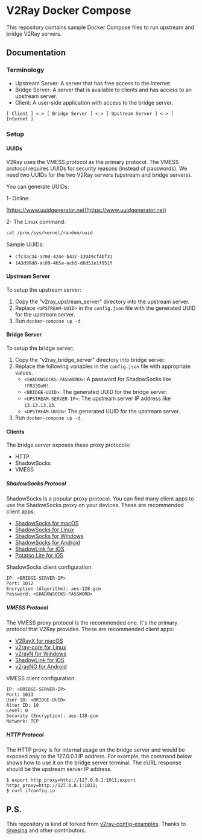 # V2Ray Docker Compose

This repository contains sample Docker Compose files to run upstream and bridge V2Ray servers.

## Documentation

### Terminology

* Upstream Server: A server that has free access to the Internet.
* Bridge Server: A server that is available to clients and has access to an upstream server.
* Client: A user-side application with access to the bridge server.

```
[ Client ] <-> [ Bridge Server ] <-> [ Upstream Server ] <-> [ Internet ]
```

### Setup

#### UUIDs

V2Ray uses the VMESS protocol as the primary protocol.
The VMESS protocol requires UUIDs for security reasons (instead of passwords).
We need two UUIDs for the two V2Ray servers (upstream and bridge servers).

You can generate UUIDs:

1- Online:

[https://www.uuidgenerator.net](https://www.uuidgenerator.net)

2- The Linux command:

```bash
cat /proc/sys/kernel/random/uuid
```

Sample UUIDs:
* `cfc3ac34-a70d-424e-b43c-33049cf4bf31`
* `143d98d8-ac89-465a-acb5-d8d51e1f851f`


#### Upstream Server

To setup the upstream server:
1. Copy the "v2ray_upstream_server" directory into the upstream server.
2. Replace `<UPSTREAM-UUID>` in the `config.json` file with the generated UUID for the upstream server.
3. Run `docker-compose up -d`.

#### Bridge Server

To setup the bridge server:
1. Copy the "v2ray_bridge_server" directory into bridge server.
2. Replace the following variables in the `config.json` file with appropriate values.
    * `<SHADOWSOCKS-PASSWORD>`: A password for ShadowSocks like `!FR33DoM!`.
    * `<BRIDGE-UUID>`: The generated UUID for the bridge server.
    * `<UPSTREAM-SERVER-IP>`: The upstream server IP address like `13.13.13.13`.
    * `<UPSTREAM-UUID>`: The generated UUID for the upstream server.
3. Run `docker-compose up -d`. 

#### Clients

The bridge server exposes these proxy protocols:
* HTTP
* ShadowSocks
* VMESS

##### ShadowSocks Protocol

ShadowSocks is a popular proxy protocol.
You can find many client apps to use the ShadowSocks proxy on your devices.
These are recommended client apps:
* [ShadowSocks for macOS](https://github.com/shadowsocks/ShadowsocksX-NG/releases)
* [ShadowSocks for Linux](https://github.com/shadowsocks/shadowsocks-libev)
* [ShadowSocks for Windows](https://github.com/shadowsocks/shadowsocks-windows/releases)
* [ShadowSocks for Android](https://github.com/shadowsocks/shadowsocks-android/releases)
* [ShadowLink for iOS](https://apps.apple.com/us/app/shadowlink-shadowsocks-vpn/id1439686518)
* [Potatso Lite for iOS](https://apps.apple.com/us/app/potatso-lite/id1239860606)

ShadowSocks client configuration:
```
IP: <BRIDGE-SERVER-IP>
Port: 1012
Encryption (Algorithm): aes-128-gcm
Password: <SHADOWSOCKS-PASSWORD>
```

##### VMESS Protocol

The VMESS proxy protocol is the recommended one.
It's the primary protocol that V2Ray provides.
These are recommended client apps:
* [V2RayX for macOS](https://github.com/Cenmrev/V2RayX/releases)
* [v2ray-core for Linux](https://github.com/v2ray/v2ray-core)
* [v2rayN for Windows](https://github.com/2dust/v2rayN/releases)
* [ShadowLink for iOS](https://apps.apple.com/us/app/shadowlink-shadowsocks-vpn/id1439686518)
* [v2rayNG for Android](https://github.com/2dust/v2rayNG)

VMESS client configuration:
```
IP: <BRIDGE-SERVER-IP>
Port: 1013
User ID: <BRIDGE-UUID>
Alter ID: 10
Level: 0
Security (Encryption): aes-128-gcm
Network: TCP
```

##### HTTP Protocol

The HTTP proxy is for internal usage on the bridge server and would be exposed only to the 127.0.0.1 IP address.
For example, the command below shows how to use it on the bridge server terminal.
The cURL response should be the upstream server IP address.

```shell
$ export http_proxy=http://127.0.0.1:1011;export https_proxy=http://127.0.0.1:1011;
$ curl ifconfig.io
```

## P.S.

This repository is kind of forked from [v2ray-config-examples](https://github.com/xesina/v2ray-config-examples).
Thanks to [@xesina](https://github.com/xesina) and other contributors.
